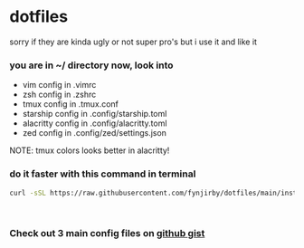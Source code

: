 # dotfiles
sorry if they are kinda ugly or not super pro's but i use it and like it
### you are in ~/ directory now, look into
- vim config in .vimrc
- zsh config in .zshrc
- tmux config in .tmux.conf
- starship config in .config/starship.toml
- alacritty config in .config/alacritty.toml
- zed config in .config/zed/settings.json

NOTE: tmux colors looks better in alacritty! 

### do it faster with this command in terminal
```bash
curl -sSL https://raw.githubusercontent.com/fynjirby/dotfiles/main/install.sh | sh
```

<br>

### Check out 3 main config files on [github gist](https://gist.github.com/Fynjirby/7594bc8ad1d8b05d84b52947d191c77f)
